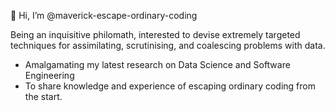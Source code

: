 👋 Hi, I’m @maverick-escape-ordinary-coding

Being an inquisitive philomath, interested to devise extremely targeted techniques for assimilating, scrutinising, and coalescing problems with data.

- Amalgamating my latest research on Data Science and Software Engineering
- To share knowledge and experience of escaping ordinary coding from the start.

<!---
sanjays-coding01/sanjays-coding01 is a ✨ special ✨ repository because its `README.md` (this file) appears on your GitHub profile.
You can click the Preview link to take a look at your changes.
--->
